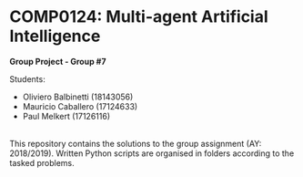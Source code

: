 # COMP0124: Multi-agent Artificial Intelligence 

**Group Project - Group #7**

Students: <br>
- Oliviero Balbinetti (18143056)
- Mauricio Caballero (17124633)
- Paul Melkert (17126116)

<br>
This repository contains the solutions to the group assignment (AY: 2018/2019).
Written Python scripts are organised in folders according to the tasked problems.
